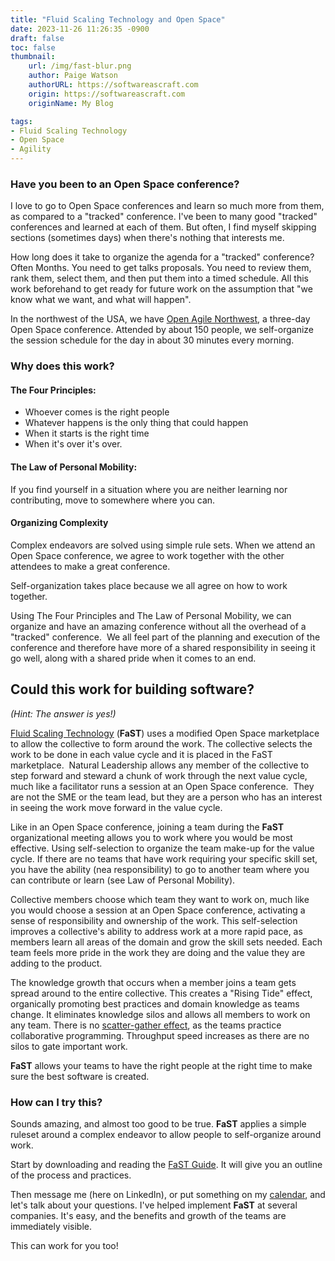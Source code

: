 ```yaml
---
title: "Fluid Scaling Technology and Open Space"
date: 2023-11-26 11:26:35 -0900
draft: false
toc: false
thumbnail:
    url: /img/fast-blur.png
    author: Paige Watson
    authorURL: https://softwareascraft.com
    origin: https://softwareascraft.com
    originName: My Blog

tags:
- Fluid Scaling Technology
- Open Space
- Agility
---
```

### Have you been to an Open Space conference?

I love to go to Open Space conferences and learn so much more from them, as compared to a "tracked" conference. I've been to many good "tracked" conferences and learned at each of them. But often, I find myself skipping sections (sometimes days) when there's nothing that interests me.

How long does it take to organize the agenda for a "tracked" conference? Often Months. You need to get talks proposals. You need to review them, rank them, select them, and then put them into a timed schedule. All this work beforehand to get ready for future work on the assumption that "we know what we want, and what will happen".

In the northwest of the USA, we have  [Open Agile Northwest](https://www.agileopennorthwest.org/), a three-day Open Space conference. Attended by about 150 people, we self-organize the session schedule for the day in about  30 minutes  every morning.

### Why does this work?

#### The Four Principles:

-   Whoever comes is the right people
-   Whatever happens is the only thing that could happen
-   When it starts is the right time
-   When it's over it's over.

#### The Law of Personal Mobility:

If you find yourself in a situation where you are neither learning nor contributing, move to somewhere where you can.

#### Organizing Complexity

Complex endeavors are solved using simple rule sets. When we attend an Open Space conference, we agree to work together with the other attendees to make a great conference.

Self-organization takes place because we all agree on how to work together.

Using  The Four Principles  and  The Law of Personal Mobility, we can organize and have an amazing conference without all the overhead of a "tracked" conference.  We all feel part of the planning and execution of the conference and therefore have more of a shared responsibility in seeing it go well, along with a shared pride when it comes to an end.

Could this work for building software?
--------------------------------------

_(Hint:  The answer is yes!)_

[Fluid Scaling Technology](https://www.fastagile.io/home)  (**FaST**) uses a modified Open Space marketplace to allow the collective to form around the work. The collective selects the work to be done in each value cycle and it is placed in the  FaST  marketplace.  Natural Leadership allows any member of the collective to step forward and steward a chunk of work through the next value cycle, much like a facilitator runs a session at an Open Space conference.  They are not the SME or the team lead, but they are a person who has an interest in seeing the work move forward in the value cycle.

Like in an Open Space conference, joining a team during the **FaST** organizational meeting allows you to work where you would be most effective. Using self-selection to organize the team make-up for the value cycle. If there are no teams that have work requiring your specific skill set, you have the ability (nea  responsibility) to go to another team where you can contribute or learn (see  Law of Personal Mobility).

Collective members choose which team they want to work on, much like you would choose a session at an Open Space conference, activating a sense of responsibility and ownership of the work. This self-selection improves a collective's ability to address work at a more rapid pace, as members learn all areas of the domain and grow the skill sets needed. Each team feels more pride in the work they are doing and the value they are adding to the product.

The knowledge growth that occurs when a member joins a team gets spread around to the entire collective. This creates a "Rising Tide" effect, organically promoting best practices and domain knowledge as teams change. It eliminates knowledge silos and allows all members to work on any team. There is no  [scatter-gather effect](https://www.industriallogic.com/blog/scatter-gather/), as the teams practice collaborative programming. Throughput speed increases as there are no silos to gate important work.

**FaST** allows your teams to have the right people at the right time to make sure the best software is created.

### How can I try this?

Sounds amazing, and almost too good to be true.  **FaST** applies a simple ruleset around a complex endeavor to allow people to self-organize around work.

Start by downloading and reading the  [FaST Guide](https://www.fastagile.io/fast-guide). It will give you an outline of the process and practices.

Then message me (here on LinkedIn), or put something on my  [calendar](https://calendly.com/paige-watson), and let's talk about your questions. I've helped implement **FaST** at several companies. It's easy, and the benefits and growth of the teams are immediately visible.

This can work for you too!
